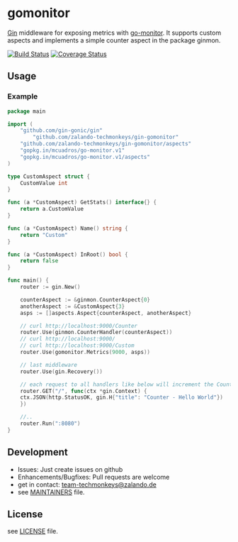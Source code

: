 # gomonitor
[Gin](https://github.com/gin-gonic/gin) middleware for exposing metrics with
[go-monitor](https://github.com/mcuadros/go-monitor). It supports
custom aspects and implements a simple counter aspect in the package ginmon.

[![Build Status](https://travis-ci.org/zalando-techmonkeys/gin-gomonitor.svg?branch=master)](https://travis-ci.org/zalando-techmonkeys/gin-gomonitor)
[![Coverage Status](https://coveralls.io/repos/zalando-techmonkeys/gin-gomonitor/badge.svg?branch=master&service=github)](https://coveralls.io/github/zalando-techmonkeys/gin-gomonitor?branch=master)

## Usage
### Example

```go
package main

import (
	"github.com/gin-gonic/gin"
        "github.com/zalando-techmonkeys/gin-gomonitor"
	"github.com/zalando-techmonkeys/gin-gomonitor/aspects"
	"gopkg.in/mcuadros/go-monitor.v1"
	"gopkg.in/mcuadros/go-monitor.v1/aspects"
)

type CustomAspect struct {
	CustomValue int
}

func (a *CustomAspect) GetStats() interface{} {
	return a.CustomValue
}

func (a *CustomAspect) Name() string {
	return "Custom"
}

func (a *CustomAspect) InRoot() bool {
	return false
}

func main() {
    router := gin.New()

    counterAspect := &ginmon.CounterAspect{0}
    anotherAspect := &CustomAspect{3}
    asps := []aspects.Aspect{counterAspect, anotherAspect}

    // curl http://localhost:9000/Counter
    router.Use(ginmon.CounterHandler(counterAspect))
    // curl http://localhost:9000/
    // curl http://localhost:9000/Custom
    router.Use(gomonitor.Metrics(9000, asps))

    // last middleware
    router.Use(gin.Recovery())

    // each request to all handlers like below will increment the Counter
    router.GET("/", func(ctx *gin.Context) {
	ctx.JSON(http.StatusOK, gin.H{"title": "Counter - Hello World"})
    })

    //..
    router.Run(":8080")
}
```

## Development
* Issues: Just create issues on github
* Enhancements/Bugfixes: Pull requests are welcome
* get in contact: team-techmonkeys@zalando.de
* see [MAINTAINERS](https://github.com/zalando-techmonkeys/gin-gomonitor/blob/master/MAINTAINERS)
file.

## License
see [LICENSE](https://github.com/zalando-techmonkeys/gin-gomonitor/blob/master/LICENSE) file.
